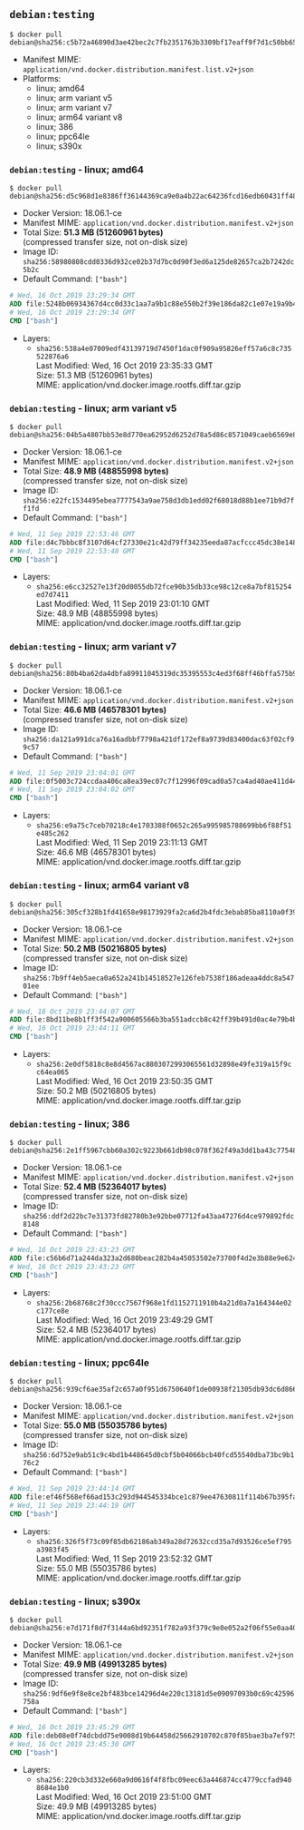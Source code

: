 ## `debian:testing`

```console
$ docker pull debian@sha256:c5b72a46890d3ae42bec2c7fb2351763b3309bf17eaff9f7d1c50bb652d08155
```

-	Manifest MIME: `application/vnd.docker.distribution.manifest.list.v2+json`
-	Platforms:
	-	linux; amd64
	-	linux; arm variant v5
	-	linux; arm variant v7
	-	linux; arm64 variant v8
	-	linux; 386
	-	linux; ppc64le
	-	linux; s390x

### `debian:testing` - linux; amd64

```console
$ docker pull debian@sha256:d5c968d1e8386ff36144369ca9e0a4b22ac64236fcd16edb60431ff488574b21
```

-	Docker Version: 18.06.1-ce
-	Manifest MIME: `application/vnd.docker.distribution.manifest.v2+json`
-	Total Size: **51.3 MB (51260961 bytes)**  
	(compressed transfer size, not on-disk size)
-	Image ID: `sha256:58980808cdd0336d932ce02b37d7bc0d90f3ed6a125de82657ca2b7242dc5b2c`
-	Default Command: `["bash"]`

```dockerfile
# Wed, 16 Oct 2019 23:29:34 GMT
ADD file:5248b06934367d4cc0d33c1aa7a9b1c88e550b2f39e186da82c1e07e19a9b47c in / 
# Wed, 16 Oct 2019 23:29:34 GMT
CMD ["bash"]
```

-	Layers:
	-	`sha256:538a4e07009edf43139719d7450f1dac0f909a95826eff57a6c8c735522876a6`  
		Last Modified: Wed, 16 Oct 2019 23:35:33 GMT  
		Size: 51.3 MB (51260961 bytes)  
		MIME: application/vnd.docker.image.rootfs.diff.tar.gzip

### `debian:testing` - linux; arm variant v5

```console
$ docker pull debian@sha256:04b5a4807bb53e8d770ea62952d6252d78a5d86c8571049caeb6569e8729bb42
```

-	Docker Version: 18.06.1-ce
-	Manifest MIME: `application/vnd.docker.distribution.manifest.v2+json`
-	Total Size: **48.9 MB (48855998 bytes)**  
	(compressed transfer size, not on-disk size)
-	Image ID: `sha256:e22fc1534495ebea7777543a9ae758d3db1edd02f68018d88b1ee71b9d7ff1fd`
-	Default Command: `["bash"]`

```dockerfile
# Wed, 11 Sep 2019 22:53:46 GMT
ADD file:d4c7bbbc8f3107d64cf27330e21c42d79ff34235eeda87acfccc45dc38e14863 in / 
# Wed, 11 Sep 2019 22:53:48 GMT
CMD ["bash"]
```

-	Layers:
	-	`sha256:e6cc32527e13f20d0055db72fce90b35db33ce98c12ce8a7bf815254ed7d7411`  
		Last Modified: Wed, 11 Sep 2019 23:01:10 GMT  
		Size: 48.9 MB (48855998 bytes)  
		MIME: application/vnd.docker.image.rootfs.diff.tar.gzip

### `debian:testing` - linux; arm variant v7

```console
$ docker pull debian@sha256:80b4ba62da4dbfa89911045319dc35395553c4ed3f68ff46bffa575b996ad848
```

-	Docker Version: 18.06.1-ce
-	Manifest MIME: `application/vnd.docker.distribution.manifest.v2+json`
-	Total Size: **46.6 MB (46578301 bytes)**  
	(compressed transfer size, not on-disk size)
-	Image ID: `sha256:da121a991dca76a16adbbf7798a421df172ef8a9739d83400dac63f02cf99c57`
-	Default Command: `["bash"]`

```dockerfile
# Wed, 11 Sep 2019 23:04:01 GMT
ADD file:0f5003c724ccdaa406ca8ea39ec07c7f12996f09cad0a57ca4ad40ae411d4484 in / 
# Wed, 11 Sep 2019 23:04:02 GMT
CMD ["bash"]
```

-	Layers:
	-	`sha256:e9a75c7ceb70218c4e1703388f0652c265a995985788699bb6f88f51e485c262`  
		Last Modified: Wed, 11 Sep 2019 23:11:13 GMT  
		Size: 46.6 MB (46578301 bytes)  
		MIME: application/vnd.docker.image.rootfs.diff.tar.gzip

### `debian:testing` - linux; arm64 variant v8

```console
$ docker pull debian@sha256:305cf328b1fd41658e98173929fa2ca6d2b4fdc3ebab85ba8110a0f391cde40b
```

-	Docker Version: 18.06.1-ce
-	Manifest MIME: `application/vnd.docker.distribution.manifest.v2+json`
-	Total Size: **50.2 MB (50216805 bytes)**  
	(compressed transfer size, not on-disk size)
-	Image ID: `sha256:7b9ff4eb5aeca0a652a241b14518527e126feb7538f186adeaa4ddc8a54701ee`
-	Default Command: `["bash"]`

```dockerfile
# Wed, 16 Oct 2019 23:44:07 GMT
ADD file:8bd11be8b1ff3f542a900605566b3ba551adccb8c42ff39b491d0ac4e79b4b2a in / 
# Wed, 16 Oct 2019 23:44:11 GMT
CMD ["bash"]
```

-	Layers:
	-	`sha256:2e0df5818c8e8d4567ac8803072993065561d32898e49fe319a15f9cc64ea065`  
		Last Modified: Wed, 16 Oct 2019 23:50:35 GMT  
		Size: 50.2 MB (50216805 bytes)  
		MIME: application/vnd.docker.image.rootfs.diff.tar.gzip

### `debian:testing` - linux; 386

```console
$ docker pull debian@sha256:2e1ff5967cbb60a302c9223b661db98c078f362f49a3dd1ba43c77548e2fc142
```

-	Docker Version: 18.06.1-ce
-	Manifest MIME: `application/vnd.docker.distribution.manifest.v2+json`
-	Total Size: **52.4 MB (52364017 bytes)**  
	(compressed transfer size, not on-disk size)
-	Image ID: `sha256:ddf2d22bc7e31373fd82780b3e92bbe07712fa43aa47276d4ce979892fdc8148`
-	Default Command: `["bash"]`

```dockerfile
# Wed, 16 Oct 2019 23:43:23 GMT
ADD file:c56b6d71a244da323a2d680beac282b4a45053502e73700f4d2e3b88e9e624c7 in / 
# Wed, 16 Oct 2019 23:43:23 GMT
CMD ["bash"]
```

-	Layers:
	-	`sha256:2b68768c2f30ccc7567f968e1fd1152711910b4a21d0a7a164344e02c177ce8e`  
		Last Modified: Wed, 16 Oct 2019 23:49:29 GMT  
		Size: 52.4 MB (52364017 bytes)  
		MIME: application/vnd.docker.image.rootfs.diff.tar.gzip

### `debian:testing` - linux; ppc64le

```console
$ docker pull debian@sha256:939cf6ae35af2c657a0f951d6750640f1de00938f21305db93dc6d8663cce861
```

-	Docker Version: 18.06.1-ce
-	Manifest MIME: `application/vnd.docker.distribution.manifest.v2+json`
-	Total Size: **55.0 MB (55035786 bytes)**  
	(compressed transfer size, not on-disk size)
-	Image ID: `sha256:6d752e9ab51c9c4bd1b448645d0cbf5b04066bcb40fcd55540dba73bc9b176c2`
-	Default Command: `["bash"]`

```dockerfile
# Wed, 11 Sep 2019 23:44:14 GMT
ADD file:ef46f568ef66ad153c293d944545334bce1c879ee47630811f114b67b395fa62 in / 
# Wed, 11 Sep 2019 23:44:19 GMT
CMD ["bash"]
```

-	Layers:
	-	`sha256:326f5f73c09f85db62186ab349a28d72632ccd35a7d93526ce5ef795a3983f45`  
		Last Modified: Wed, 11 Sep 2019 23:52:32 GMT  
		Size: 55.0 MB (55035786 bytes)  
		MIME: application/vnd.docker.image.rootfs.diff.tar.gzip

### `debian:testing` - linux; s390x

```console
$ docker pull debian@sha256:e7d171f8d7f3144a6bd92351f782a93f379c9e0e052a2f06f55e0aa40dc94fa6
```

-	Docker Version: 18.06.1-ce
-	Manifest MIME: `application/vnd.docker.distribution.manifest.v2+json`
-	Total Size: **49.9 MB (49913285 bytes)**  
	(compressed transfer size, not on-disk size)
-	Image ID: `sha256:9df6e9f8e8ce2bf483bce14296d4e220c13181d5e09097093b0c69c42596758a`
-	Default Command: `["bash"]`

```dockerfile
# Wed, 16 Oct 2019 23:45:29 GMT
ADD file:deb08e0f74dcbdd75e9008d19b64458d25662910702c870f85bae3ba7ef97551 in / 
# Wed, 16 Oct 2019 23:45:30 GMT
CMD ["bash"]
```

-	Layers:
	-	`sha256:220cb3d332e660a9d0616f4f8fbc09eec63a446874cc4779ccfad9408684e1b0`  
		Last Modified: Wed, 16 Oct 2019 23:51:00 GMT  
		Size: 49.9 MB (49913285 bytes)  
		MIME: application/vnd.docker.image.rootfs.diff.tar.gzip
